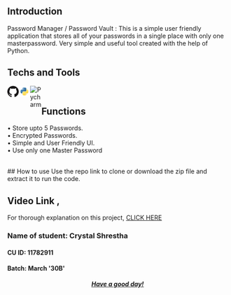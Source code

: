## Introduction
Password Manager / Password Vault : 
This is a simple user friendly application that stores all of your passwords in a single place with only one masterpassword. Very simple and useful tool created with the help of Python.
<br />

## Techs and Tools
<img align="left" alt="GitHub" width="26px" src="https://raw.githubusercontent.com/github/explore/78df643247d429f6cc873026c0622819ad797942/topics/github/github.png" />
<img align="left" alt="Python" width="26px" src="https://raw.githubusercontent.com/github/explore/80688e429a7d4ef2fca1e82350fe8e3517d3494d/topics/python/python.png" />
<img align="left" alt="Pycharm" width="26px" src="https://cdn.jsdelivr.net/npm/simple-icons@v3/icons/pycharm.svg" />

<br />

## Functions
•	Store upto 5 Passwords. <br />
•	Encrypted Passwords. <br />
•	Simple and User Friendly UI. <br />
•	Use only one Master Password <br />

<br />
## How to use
Use the repo link to clone or download the zip file and extract it to run the code.
<br />

## Video Link , 

For thorough explanation on this project, [CLICK HERE](https://youtu.be/Drn2kfzqGmo)

### Name of student: Crystal Shrestha
#### CU ID: 11782911
#### Batch: March '30B'


<p align="center"><b><u><i> Have a good day! </i></u></b><p>
